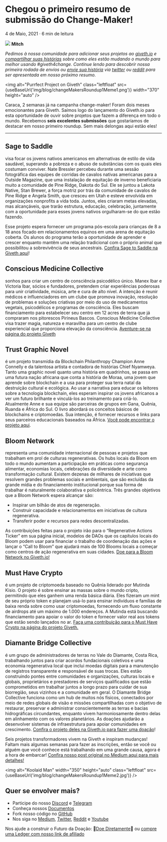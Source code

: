 # Chegou o primeiro resumo de submissão do Change-Maker!

4 de Maio, 2021 · 6 min de leitura


![](https://i.imgur.com/SzFhJK0.png) **Mitch**


*Pedimos à nossa comunidade para adicionar seus projetos ao [giveth.io](https://giveth.io/) e [compartilhar suas histórias](https://docs.giveth.io/blog/changeMakers) sobre como eles estão mudando o mundo para melhor usando #giveth4change. Continue lendo para descobrir nossa primeira rodada de envios ou [envie sua história](https://docs.giveth.io/blog/changeMakers) via [twitter](https://twitter.com/Givethio) ou [reddit](https://www.reddit.com/r/giveth/) para ser apresentada em nosso próximo resumo.*

<img alt="Purrfect Project on Giveth" class="leftfloat" src={useBaseUrl('img/blog/changeMakersRoundup1Meme1.png')} width="370" height="auto" />

Caraca, 2 semanas já na campanha change-maker! Foram dois meses emocionantes para Giveth. Saímos logo do lançamento do Giveth.io para esta oportunidade de ouvir sobre projetos que fazem a diferença em todo o mundo. Recebemos **seis excelentes submissões** que gostaríamos de destacar em nosso primeiro roundup. Sem mais delongas aqui estão eles!

---

## **Sage to Saddle**

visa focar os jovens nativos americanos em alternativas de estilo de vida saudável, superando a pobreza e o abuso de substâncias com os quais eles costumam conviver. Nate Bressler percebeu durante uma sessão fotográfica das equipes de corridas de cavalos nativas americanas para a Outside Magazine, que uma instalação de equitação de inverno beneficiaria muito a comunidade de Pine Ridge, Dakota do Sul. Ele se juntou a Lakota Native, Stan Brewer, a força motriz por trás da comunidade de cavalos de Pine Ridge e Angela Smith, que cresceu em Utah e esteve envolvida em organizações nonprofits a vida toda. Juntos, eles criaram metas elevadas, mas alcançáveis, que trarão estrutura, educação, celebração, juntamente com a oportunidade para esses jovens nativos orgulharam-se do que estão fazendo.

Esse projeto espera fornecer um programa pós-escola para crianças de 8 a 18 anos focado em relacionamentos equinos em uma arena de equitação coberta. Os alunos do programa terão a oportunidade de aprender e crescer enquanto mantêm uma relação tradicional com o próprio animal que possibilitou a sobrevivência de seus ancestrais. [Confira Sage to Saddle na Giveth aqui](https://giveth.io/project/sage-to-saddle/)!

## **Conscious Medicine Collective**

sonhos para criar um centro de consciência psicodélico único. Manex Ibar e Victoria Ibar, sócios e fundadores, pretendem criar experiências poderosas para unir criatividade, música, arte e cura de alto nível. A intenção é reunir médicos e influenciadores em um clube que promova inovação, resolução de problemas e soluções criativas por meio do uso de medicamentos vegetais, psicodélicos e programas de consciência. Eles buscam financiamento para estabelecer seu centro em 12 acres de terra que já compraram nos pitorescos Pirineus Bascos. Conscious Medicine Collective visa trazer magia, natureza e maravilha para um centro de clube experiencial que proporciona elevação da consciência. [Aventure-se na página do projeto Giveth](https://giveth.io/project/conscious-medicine-collective/)

## **Trust Graphic Novel**

é um projeto transmídia da Blockchain Philanthropy Champion Anne Connelly e da talentosa artista e contadora de histórias Chief Nyamweya. Tanto uma graphic novel quanto uma história em quadrinhos, se passa em uma futura nação africana que conta a história de Moraa, uma jovem que aprende sobre blockchain e a usa para proteger sua terra natal da destruição cultural e ecológica. Ao usar a narrativa para educar os leitores sobre a tecnologia blockchain, eles esperam inspirar os jovens africanos a ver um futuro brilhante e vinculá-los ao treinamento para criá-lo. Atualmente Anne e sua equipe são parceiras de grupos em Gana, Quênia, Ruanda e África do Sul. O livro abordará os conceitos básicos de blockchains e criptomoedas. Sua intenção, é fornecer recursos e links para seus parceiros educacionais baseados na África. [Você pode encontrar o projeto aqui](https://giveth.io/project/trust-graphic-novel-and-motion-comic/).

## **Bloom Network**

representa uma comunidade internacional de pessoas e projetos que trabalham em prol de culturas regenerativas. Os hubs locais da Bloom em todo o mundo aumentam a participação em práticas como segurança alimentar, economias locais, celebrações da diversidade e arte como transformação cultural. Existem dezenas de milhares de iniciativas que resolvem grandes problemas sociais e ambientais, que são excluídas da grande mídia e do financiamento institucional porque sua forma de trabalhar é naturalmente colaborativa e policêntrica. Três grandes objetivos que a Bloom Network espera alcançar são:

- Inspirar um bilhão de atos de regeneração.
- Construir capacidade e relacionamentos em iniciativas de cultura regenerativa.
- Transferir poder e recursos para redes descentralizadas.

As contribuições feitas para o projeto irão para o “Regenerative Actions Ticker” em sua página inicial, modelos de DAOs que os capítulos locais do Bloom podem usar para financiar o trabalho de coordenação das ações e lançar o “Call to Bloom” que ajudará mais de 100 Blooms locais a começar como centros de ação regenerativa em suas cidades. [Doe para a Bloom Network no Giveth.io!](https://giveth.io/project/bloom-network/)

## **Must Have Crypto**

é um projeto de criptomoeda baseado no Quênia liderado por Mutinda Kisio. O projeto é sobre ensinar as massas sobre o mundo cripto, permitindo que eles ganhem uma renda básica diária. Eles fizeram um mint de seu próprio token e planejam usá-lo para ensinar indivíduos e famílias de baixa renda sobre como usar criptomoedas, fornecendo um fluxo constante de airdrops até um máximo de 1.000 endereços. A Mutinda está buscando financiamento para apoiar o valor do token e fornecer valor real aos tokens que estão sendo lançados no ar. [Faça uma contribuição para o Must Have Crypto na página do projeto Giveth.](https://giveth.io/project/musthavecrypto/)

## **Diamante Bridge Collective**

é um grupo de administradores de terras no Vale do Diamante, Costa Rica, trabalhando juntos para criar acordos fundacionais coletivos e uma economia regenerativa local que inclui moedas digitais para a manutenção de registros transparente e responsável de suas trocas. Eles estão construindo pontes entre comunidades e organizações, culturas locais e globais, proprietários e prestadores de serviços qualificados que estão comprometidos em trabalhar juntos a longo prazo para cuidar de sua biorregião, seus vizinhos e a comunidade em geral. O Diamante Bridge Collective funciona como um hub de muitos nós físicos, conectados por meio de redes globais de visão e missões compartilhadas com o objetivo de restaurar, preservar e administrar conscientemente as terras e bacias hidrográficas circundantes, enquanto vivem harmoniosamente dentro delas em alinhamento com os valores planetários. As doações ajudarão a desenvolver sistemas de infraestrutura para apoiar comunidades em crescimento. [Confira o projeto deles na Giveth.io para fazer uma doação](https://giveth.io/project/diamante-bridge-collective)!


Seis projetos transformadores vivem na Giveth e inspiram mudanças! Faltam mais algumas semanas para fazer as inscrições, então se você ou alguém que você conhece está trabalhando em uma grande causa, agora é a hora de embarcar! [Confira nosso post original no Medium aqui para mais detalhes!](https://docs.giveth.io/blog/changeMakers)

<img alt="Koolaid Man" width="350" height="auto" class="leftfloat" src={useBaseUrl('img/blog/changeMakersRoundup1Meme2.jpg')} />

## Quer se envolver mais?

- Participe do nosso [Discord](https://discord.giveth.io/) e [Telegram](http://t.me/givethio)
- Conheça nossos [Documentos](https://docs.giveth.io/)
- Fork nosso código no [GitHub](https://github.com/Giveth/)
- Nos siga no [Medium](http://medium.com/giveth/), [Twitter](http://twitter.com/givethio), [Reddit](https://www.reddit.com/r/giveth/) e [Youtube](https://www.youtube.com/channel/UClfutpRoY0WTVnq0oB0E0wQ)

Nos ajude a construir o Futuro da Doação: 🦄[Doe Diretamente](http://donate.giveth.io/)🦄 ou [compre uma Ledger com nosso link de afiliado](https://www.ledgerwallet.com/products/ledger-nano-s?utm_source=&utm_medium=affiliate&utm_campaign=d663)










